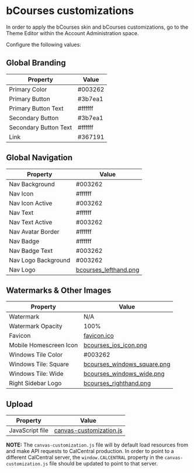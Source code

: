 # bCourses customizations

In order to apply the bCourses skin and bCourses customizations, go to the Theme Editor within the Account Administration space.

Configure the following values:

## Global Branding

| Property              | Value   |
|-----------------------|---------|
| Primary Color         | #003262 |
| Primary Button        | #3b7ea1 |
| Primary Button Text   | #ffffff |
| Secondary Button      | #3b7ea1 |
| Secondary Button Text | #ffffff |
| Link                  | #367191 |

## Global Navigation

| Property              | Value                          |
|-----------------------|--------------------------------|
| Nav Background        | #003262                        |
| Nav Icon              | #ffffff                        |
| Nav Icon Active       | #003262                        |
| Nav Text              | #ffffff                        |
| Nav Text Active       | #003262                        |
| Nav Avatar Border     | #ffffff                        |
| Nav Badge             | #ffffff                        |
| Nav Badge Text        | #003262                        |
| Nav Logo Background   | #003262                        |
| Nav Logo              | [bcourses_lefthand.png](public/canvas/images/bcourses_lefthand.png) |

## Watermarks & Other Images

| Property               | Value                                |
|------------------------|--------------------------------------|
| Watermark              | N/A                                  |
| Watermark Opacity      | 100%                                 |
| Favicon                | [favicon.ico](public/canvas/images/favicon.ico) |
| Mobile Homescreen Icon | [bcourses_ios_icon.png](public/canvas/images/bcourses_ios_icon.png) |
| Windows Tile Color     | #003262                              |
| Windows Tile: Square   | [bcourses_windows_square.png](public/canvas/images/bcourses_windows_square.png) |
| Windows Tile: Wide     | [bcourses_windows_wide.png](public/canvas/images/bcourses_windows_wide.png) |
| Right Sidebar Logo     | [bcourses_righthand.png](public/canvas/images/bcourses_righthand.png) |

## Upload

| Property               | Value                     |
|----------------------- |---------------------------|
| JavaScript file        | [canvas-customization.js](public/canvas/canvas-customization.js) |

**NOTE:** The `canvas-customization.js` file will by default load resources from and make API requests to CalCentral production. In order to point to a different CalCentral server, the `window.CALCENTRAL` property in the `canvas-customization.js` file should be updated to point to that server.
